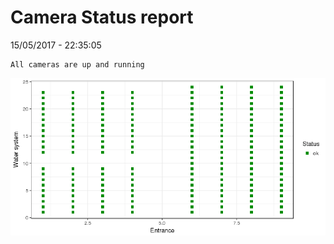 Camera Status report
================
15/05/2017 - 22:35:05

    All cameras are up and running

![](camreport_files/figure-markdown_github/unnamed-chunk-2-1.png)
